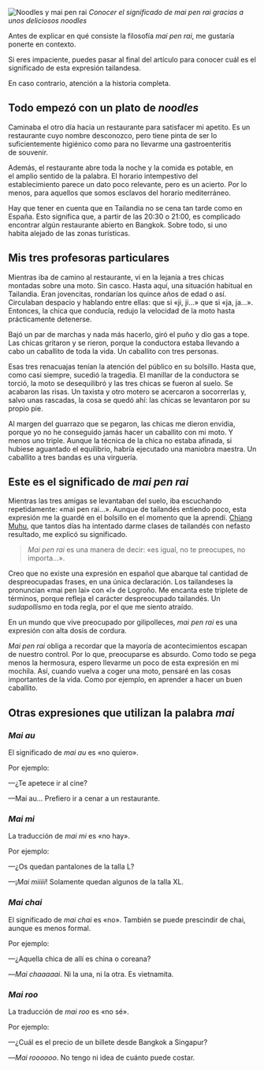 ![Noodles y mai pen rai](https://lh3.googleusercontent.com/EAmsknLvSQDHE3jWysBoO9jR4YSKf-ZvFrnO8hLw1uaWoHPjg83dcp9msUQbI_huSaWME4gO0m790iHaJ15Lh5Q8NumXNm2bhhFoEQwGQsADck0Z05qnWpIVioTf-GtyVmhp7WIbTvhpjcaHTMPMyV4-VQ-4Vfc6bk2YKej67s_vzJ4YRn0bA-3hT5cxcy943vZ2vm4g-Qbl5EdB7AE_U7dvztqA0TPftnpu791-5hcQMyrgb-U9VUiIxHO-CFgIsP4p1aNOBxzIbtVd6swMSfvNypCG5_ThmUhBNV3UQm4FNx6X7MmekjcdvOn0FpC3t6P349LYuT193ZNVXG6wjKS9We0csOh2XvKXYaNOeg-9AuOoIyGDbN-Uf0GKhhlstP5vxnO-pObHOh8KQ5YRB8DJwzctfOmHupHLDddzFbWkdjOytLSKuDS0AXKTwAwNdeXrQTBiFo3MrLUgfspcbbFKjSyyDd0GktKomzhz270-WmX4MaE_vFMOG3vnVVmBKO08wogzN_9D4gS7jPzAqd9iQ3iyfTk0OFn0MupgxoV_pQXDW2QuFN9TlZd12rToTx1mntlsNHrewNC1n9ddOzTpRRXVGD-gBWsKWwxi0c7e24b_S4AltBppg9mYePupbAo3hSOrFRlr-tpMvA3CNFHgW85hRJm7C5TWiU4jgcg=w800-no)
*Conocer el significado de mai pen rai gracias a unos deliciosos noodles*

Antes de explicar en qué consiste la filosofía *mai pen rai*, me gustaría ponerte en contexto.

Si eres impaciente, puedes pasar al final del artículo para conocer cuál es el significado de esta expresión tailandesa.

En caso contrario, atención a la historia completa.

## Todo empezó con un plato de *noodles*

Caminaba el otro día hacia un restaurante para satisfacer mi apetito. Es un restaurante cuyo nombre desconozco, pero tiene pinta de ser lo suficientemente higiénico como para no llevarme una gastroenteritis de souvenir.

Además, el restaurante abre toda la noche y la comida es potable, en el amplio sentido de la palabra. El horario intempestivo del establecimiento parece un dato poco relevante, pero es un acierto. Por lo menos, para aquellos que somos esclavos del horario mediterráneo.

Hay que tener en cuenta que en Tailandia no se cena tan tarde como en España. Esto significa que, a partir de las 20:30 o 21:00, es complicado encontrar algún restaurante abierto en Bangkok. Sobre todo, si uno habita alejado de las zonas turísticas.

## Mis tres profesoras particulares

Mientras iba de camino al restaurante, vi en la lejanía a tres chicas montadas sobre una moto. Sin casco. Hasta aquí, una situación habitual en Tailandia. Eran jovencitas, rondarían los quince años de edad o así. Circulaban despacio y hablando entre ellas: que si «ji, ji...» que si «ja, ja...». Entonces, la chica que conducía, redujo la velocidad de la moto hasta prácticamente detenerse.

Bajó un par de marchas y nada más hacerlo, giró el puño y dio gas a tope. Las chicas gritaron y se rieron, porque la conductora estaba llevando a cabo un caballito de toda la vida. Un caballito con tres personas.

Esas tres renacuajas tenían la atención del público en su bolsillo. Hasta que, como casi siempre, sucedió la tragedia. El manillar de la conductora se torció, la moto se desequilibró y las tres chicas se fueron al suelo. Se acabaron las risas. Un taxista y otro motero se acercaron a socorrerlas y, salvo unas rascadas, la cosa se quedó ahí: las chicas se levantaron por su propio pie.

Al margen del guarrazo que se pegaron, las chicas me dieron envidia, porque yo no he conseguido jamás hacer un caballito con mi moto. Y menos uno triple. Aunque la técnica de la chica no estaba afinada, si hubiese aguantado el equilibrio, habría ejecutado una maniobra maestra. Un caballito a tres bandas es una virguería.

## Este es el significado de *mai pen rai*

Mientras las tres amigas se levantaban del suelo, iba escuchando repetidamente: «mai pen rai...». Aunque de tailandés entiendo poco, esta expresión me la guardé en el bolsillo en el momento que la aprendí. [Chiang Muhu](https://nomoresheet.es/culebron), que tantos días ha intentado darme clases de tailandés con nefasto resultado, me explicó su significado.

> *Mai pen rai* es una manera de decir: «es igual, no te preocupes, no importa...».

Creo que no existe una expresión en español que abarque tal cantidad de despreocupadas frases, en una única declaración. Los tailandeses la pronuncian «mai pen lai» con «l» de Logroño. Me encanta este triplete de términos, porque refleja el carácter despreocupado tailandés. Un *sudapollismo* en toda regla, por el que me siento atraído.

En un mundo que vive preocupado por gilipolleces, *mai pen rai* es una expresión con alta dosis de cordura.

*Mai pen rai* obliga a recordar que la mayoría de acontecimientos escapan de nuestro control. Por lo que, preocuparse es absurdo. Como todo se pega menos la hermosura, espero llevarme un poco de esta expresión en mi mochila. Así, cuando vuelva a coger una moto, pensaré en las cosas importantes de la vida. Como por ejemplo, en aprender a hacer un buen caballito.

## Otras expresiones que utilizan la palabra *mai*

### *Mai au*

El significado de *mai au* es «no quiero».

Por ejemplo:

—¿Te apetece ir al cine?

—Mai au... Prefiero ir a cenar a un restaurante.

### *Mai mi*

La traducción de *mai mi* es «no hay».

Por ejemplo:

—¿Os quedan pantalones de la talla L?

—¡*Mai miiiii*! Solamente quedan algunos de la talla XL.

### *Mai chai*

El significado de *mai chai* es «no». También se puede prescindir de chai, aunque es menos formal.

Por ejemplo:

—¿Aquella chica de allí es china o coreana?

—*Mai chaaaaai*. Ni la una, ni la otra. Es vietnamita.

### *Mai roo*

La traducción de *mai roo* es «no sé».

Por ejemplo:

—¿Cuál es el precio de un billete desde Bangkok a Singapur?

—*Mai roooooo*. No tengo ni idea de cuánto puede costar.